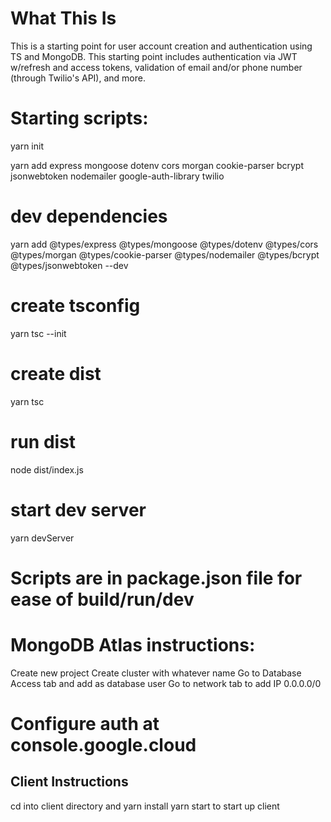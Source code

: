 # What This Is
This is a starting point for user account creation and authentication using TS and MongoDB.  This starting point includes authentication via JWT w/refresh and access tokens, validation of email and/or phone number (through Twilio's API), and more.


# Starting scripts:
yarn init 

yarn add express mongoose dotenv cors morgan cookie-parser bcrypt jsonwebtoken nodemailer google-auth-library twilio

# dev dependencies
yarn add @types/express @types/mongoose @types/dotenv @types/cors @types/morgan @types/cookie-parser @types/nodemailer @types/bcrypt @types/jsonwebtoken --dev

# create tsconfig
yarn tsc --init

# create dist
yarn tsc

# run dist
node dist/index.js

# start dev server
yarn devServer

# Scripts are in package.json file for ease of build/run/dev

# MongoDB Atlas instructions:
Create new project
Create cluster with whatever name
Go to Database Access tab and add as database user
Go to network tab to add IP 0.0.0.0/0


# Configure auth at console.google.cloud



## Client Instructions

cd into client directory and yarn install
yarn start to start up client




